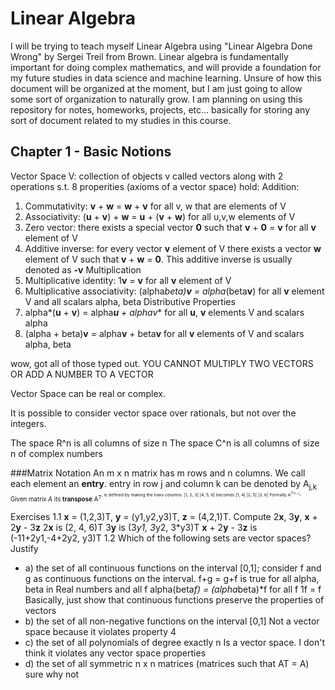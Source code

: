 # Linear Algebra
I will be trying to teach myself Linear Algebra using "Linear Algebra Done Wrong" by Sergei Treil from Brown.
Linear algebra is fundamentally important for doing complex mathematics, and will provide a foundation for my future studies in data science and machine learning. Unsure of how this document will be organized at the moment, but I am just going to allow some sort of organization to naturally grow. I am planning on using this repository for notes, homeworks, projects, etc... basically for storing any sort of document related to my studies in this course.

## Chapter 1 - Basic Notions

Vector Space V: collection of objects v called vectors along with 2 operations s.t. 8 properities (axioms of a vector space) hold:
Addition:
1. Commutativity: **v** + **w** = **w** + **v** for all v, w that are elements of V
2. Associativity: (**u** + **v**) + **w** = **u** + (**v** + **w**) for all u,v,w elements of V
3. Zero vector: there exists a special vector **0** such that **v** + **0** = **v** for all **v** element of V
4. Additive inverse: for every vector **v** element of V there exists a vector **w** element of V such that **v** + **w** = **0**. This additive inverse is usually denoted as **-v**
Multiplication
5. Multiplicative identity: 1**v** = **v** for all **v** element of V
6. Multiplicative associativity: (alpha*beta)**v** = alpha*(beta**v**) for all **v** element V and all scalars alpha, beta
Distributive Properties
7. alpha*(**u** + **v**) = alpha***u** + alpha**v** for all **u**, **v** elements V and scalars alpha
8. (alpha + beta)**v** = alpha**v** + beta**v** for all **v** elements of V and scalars alpha, beta

wow, got all of those typed out. 
YOU CANNOT MULTIPLY TWO VECTORS OR ADD A NUMBER TO A VECTOR

Vector Space can be real or complex.

It is possible to consider vector space over rationals, but not over the integers.

The space R^n is all columns of size n
The space C^n is all columns of size n of complex numbers

###Matrix Notation
An m x n matrix has m rows and n columns. We call each element an **entry**.
entry in row j and column k can be denoted by A<sub>j,k<sub/>
Given matrix *A* its **transpose** A<sup>T<sup/>, is defined by making the rows columns.
|1, 2, 3|
|4, 5, 6|
becomes
|1, 4|
|2, 5|
|3, 6|
Formally A<sup>T<sup/><sub>j,k<sub/> = A<sub>k,j<sub/>

Exercises
1.1 **x** = (1,2,3)T, **y** = (y1,y2,y3)T, **z** = (4,2,1)T. 
Compute 2**x**, 3**y**, **x** + 2**y** - 3**z**
2**x** is (2, 4, 6)T
3**y** is (3*y1, 3*y2, 3*y3)T
**x** + 2**y** - 3**z** is (-11+2y1,-4+2y2, y3)T
1.2 Which of the following sets are vector spaces? Justify
+ a) the set of all continuous functions on the interval [0,1];
consider f and g as continuous functions on the interval. 
f+g = g+f is true
for all alpha, beta in Real numbers and all f alpha(beta*f) = (alpha*beta)*f
for all f 1f = f
Basically, just show that continuous functions preserve the properties of vectors
+ b) the set of all non-negative functions on the interval [0,1]
Not a vector space because it violates property 4
+ c) the set of all polynomials of degree exactly n
Is a vector space. I don't think it violates any vector space properties
+ d) the set of all symmetric n x n matrices (matrices such that AT = A)
sure why not